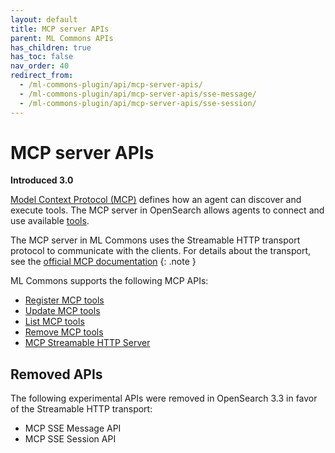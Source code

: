 ```yaml
---
layout: default
title: MCP server APIs
parent: ML Commons APIs
has_children: true
has_toc: false
nav_order: 40
redirect_from: 
  - /ml-commons-plugin/api/mcp-server-apis/
  - /ml-commons-plugin/api/mcp-server-apis/sse-message/
  - /ml-commons-plugin/api/mcp-server-apis/sse-session/
---
```


# MCP server APIs
**Introduced 3.0**

[Model Context Protocol (MCP)](https://modelcontextprotocol.io/introduction) defines how an agent can discover and execute tools. The MCP server in OpenSearch allows agents to connect and use available [tools]({{site.url}}{{site.baseurl}}/ml-commons-plugin/agents-tools/tools/).

The MCP server in ML Commons uses the Streamable HTTP transport protocol to communicate with the clients. For details about the transport, see the [official MCP documentation](https://modelcontextprotocol.io/specification/2025-03-26/basic/transports)
{: .note }

ML Commons supports the following MCP APIs:

- [Register MCP tools]({{site.url}}{{site.baseurl}}/ml-commons-plugin/api/mcp-server-apis/register-mcp-tools/)
- [Update MCP tools]({{site.url}}{{site.baseurl}}/ml-commons-plugin/api/mcp-server-apis/update-mcp-tools/)
- [List MCP tools]({{site.url}}{{site.baseurl}}/ml-commons-plugin/api/mcp-server-apis/list-mcp-tools/)
- [Remove MCP tools]({{site.url}}{{site.baseurl}}/ml-commons-plugin/api/mcp-server-apis/remove-mcp-tools/)
- [MCP Streamable HTTP Server]({{site.url}}{{site.baseurl}}/ml-commons-plugin/api/mcp-server-apis/mcp-server/)

## Removed APIs

The following experimental APIs were removed in OpenSearch 3.3 in favor of the Streamable HTTP transport:

- MCP SSE Message API
- MCP SSE Session API